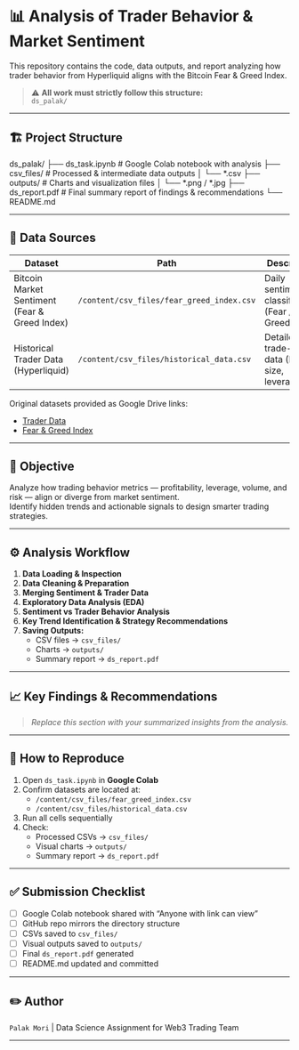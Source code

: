 # 📊 Analysis of Trader Behavior & Market Sentiment

This repository contains the code, data outputs, and report analyzing how trader behavior from Hyperliquid aligns with the Bitcoin Fear & Greed Index.

> ⚠️ **All work must strictly follow this structure:**  
> `ds_palak/`

---

## 🏗 Project Structure

ds_palak/
├── ds_task.ipynb # Google Colab notebook with analysis
├── csv_files/ # Processed & intermediate data outputs
│ └── *.csv
├── outputs/ # Charts and visualization files
│ └── *.png / *.jpg
├── ds_report.pdf # Final summary report of findings & recommendations
└── README.md

---

## 📂 Data Sources

| Dataset                                      | Path                                    | Description                                     |
|----------------------------------------------|-----------------------------------------|-------------------------------------------------|
| Bitcoin Market Sentiment (Fear & Greed Index)| `/content/csv_files/fear_greed_index.csv` | Daily sentiment classification (Fear / Greed) |
| Historical Trader Data (Hyperliquid)        | `/content/csv_files/historical_data.csv` | Detailed trade-level data (PnL, size, leverage) |

Original datasets provided as Google Drive links:
- [Trader Data](https://drive.google.com/file/d/1IAfLZwu6rJzyWKgBToqwSmmVYU6VbjVs/view?usp=sharing)
- [Fear & Greed Index](https://drive.google.com/file/d/1PgQC0tO8XN-wqkNyghWc_-mnrYv_nhSf/view?usp=sharing)

---

## 🎯 Objective

Analyze how trading behavior metrics — profitability, leverage, volume, and risk — align or diverge from market sentiment.  
Identify hidden trends and actionable signals to design smarter trading strategies.

---

## ⚙️ Analysis Workflow

1. **Data Loading & Inspection**  
2. **Data Cleaning & Preparation**  
3. **Merging Sentiment & Trader Data**  
4. **Exploratory Data Analysis (EDA)**  
5. **Sentiment vs Trader Behavior Analysis**  
6. **Key Trend Identification & Strategy Recommendations**  
7. **Saving Outputs:**  
   - CSV files → `csv_files/`  
   - Charts → `outputs/`  
   - Summary report → `ds_report.pdf`

---

## 📈 Key Findings & Recommendations

> *Replace this section with your summarized insights from the analysis.*

---

## 🚀 How to Reproduce

1. Open `ds_task.ipynb` in **Google Colab**
2. Confirm datasets are located at:  
   - `/content/csv_files/fear_greed_index.csv`
   - `/content/csv_files/historical_data.csv`
3. Run all cells sequentially
4. Check:
   - Processed CSVs → `csv_files/`
   - Visual charts → `outputs/`
   - Summary report → `ds_report.pdf`

---

## ✅ Submission Checklist

- [ ] Google Colab notebook shared with “Anyone with link can view”
- [ ] GitHub repo mirrors the directory structure
- [ ] CSVs saved to `csv_files/`
- [ ] Visual outputs saved to `outputs/`
- [ ] Final `ds_report.pdf` generated
- [ ] README.md updated and committed

---

## ✏️ Author

`Palak Mori` | Data Science Assignment for Web3 Trading Team


---

